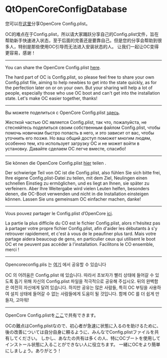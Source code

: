 # QtOpenCoreConfigDatabase

您可以在[这里](https://github.com/ic005k/QtOpenCoreConfigDatabase/issues)分享OpenCore Config.plist。

OC的难点在于Config.plist，所以请大家踊跃分享自己的Config.plist文件，旨在帮助新手快速进入状态，至于后面的完善还是要靠自己。但是您的分享会帮助到很多人，特别是那些使用OC引导而无法进入安装状态的人。
让我们一起让OC变得更容易，感谢！


---

You can share the OpenCore Config.plist [here](https://github.com/ic005k/QtOpenCoreConfigDatabase/issues).

The hard part of OC is Config.plist, so please feel free to share your own Config.plist file, aiming to help newbies to get into the state quickly, as for the perfection later on or on your own. But your sharing will help a lot of people, especially those who use OC boot and can't get into the installation state.
Let's make OC easier together, thanks!

---

Вы можете поделиться с OpenCore Config.plist  [здесь](https://github.com/ic005k/QtOpenCoreConfigDatabase/issues).

Жесткой частью OC является Config.plist, так что, пожалуйста, не стесняйтесь поделиться своим собственным файлом Config.plist, чтобы помочь новичкам быстро попасть в него, и это зависит от вас, чтобы уточнить его позже. Но ваш общий доступ поможет многим людям, особенно тем, кто использует загрузку OC и не может войти в установку.
Давайте сделаем OC легче вместе, спасибо!

---

Sie können die OpenCore Config.plist [hier](https://github.com/ic005k/QtOpenCoreConfigDatabase/issues) teilen .

Der schwierige Teil von OC ist die Config.plist, also fühlen Sie sich bitte frei, Ihre eigene Config.plist-Datei zu teilen, mit dem Ziel, Neulingen einen schnellen Einstieg zu ermöglichen, und es liegt an Ihnen, sie später zu verfeinern. Aber Ihre Weitergabe wird vielen Leuten helfen, besonders denen, die OC-Boot verwenden und nicht in die Installation einsteigen können.
Lassen Sie uns gemeinsam OC einfacher machen, danke!

---

Vous pouvez partager le Config.plist d’OpenCore  [ici](https://github.com/ic005k/QtOpenCoreConfigDatabase/issues).

La partie la plus difficile du CO est le fichier Config.plist, alors n'hésitez pas à partager votre propre fichier Config.plist, afin d'aider les débutants à s'y retrouver rapidement, et c'est à vous de le peaufiner plus tard. Mais votre partage aidera beaucoup de gens, en particulier ceux qui utilisent le boot OC et ne peuvent pas accéder à l'installation.
Facilitons le CO ensemble, merci !

---

Opencoreconfig.plis 는 [여기](https://github.com/ic005k/qtopencoreconfigdatabase/issues) 에서 공유할 수 있습니다

OC 의 어려움은 Config.plist 에 있습니다. 따라서 초보자가 빨리 상태에 들어갈 수 있도록 돕기 위해 자신의 Config.plist 파일을 적극적으로 공유해 주십시오. 뒤의 완벽함은 여전히 자신에게 달려 있습니다. 하지만 공유는 많은 사람들, 특히 OC 부팅을 사용하여 설치 상태에 들어갈 수 없는 사람들에게 도움이 될 것입니다.
함께 OC 를 더 쉽게 만들자, 고마워!

---

OpenCore Config.plistを[ここ](https:/github.com/ic005k/qtopencoreconfigdatabase/issues)で共有できます。

OCの難点はConfig.plistなので、初心者が急速に状態に入るのを助けるために、後の改善については自分自身に頼るように、みんなでConfig.plistファイルを共有してください。 しかし、あなたの共有は多くの人、特にOCブートを使用してインストール状態に入ることができない人に役立ちます。
一緒にOCをより簡単にしましょう。ありがとう！
